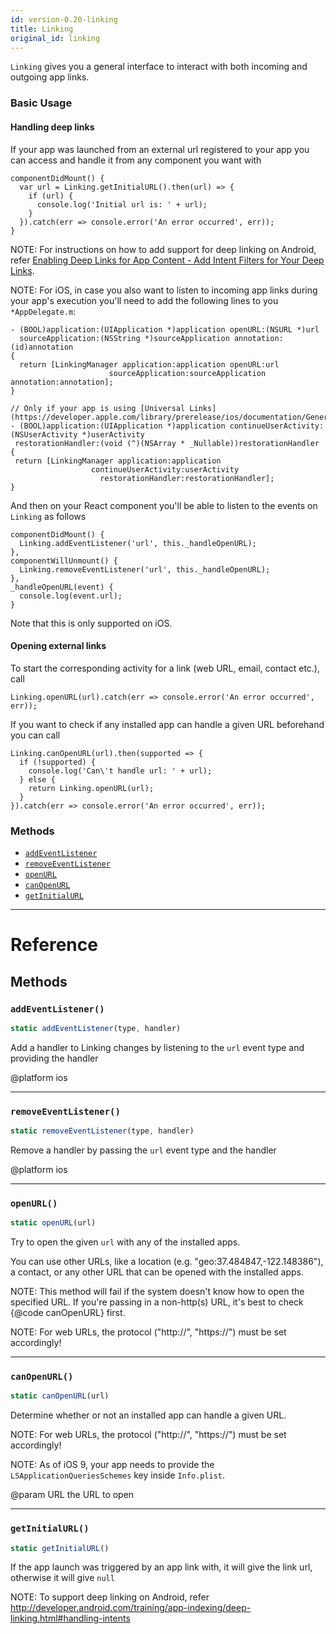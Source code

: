 ```yaml
---
id: version-0.20-linking
title: Linking
original_id: linking
---
```


`Linking` gives you a general interface to interact with both incoming and outgoing app links.

### Basic Usage

#### Handling deep links

If your app was launched from an external url registered to your app you can access and handle it from any component you want with

```
componentDidMount() {
  var url = Linking.getInitialURL().then(url) => {
    if (url) {
      console.log('Initial url is: ' + url);
    }
  }).catch(err => console.error('An error occurred', err));
}
```

NOTE: For instructions on how to add support for deep linking on Android, refer [Enabling Deep Links for App Content - Add Intent Filters for Your Deep Links](http://developer.android.com/training/app-indexing/deep-linking.html#adding-filters).

NOTE: For iOS, in case you also want to listen to incoming app links during your app's execution you'll need to add the following lines to you `*AppDelegate.m`:

```
- (BOOL)application:(UIApplication *)application openURL:(NSURL *)url
  sourceApplication:(NSString *)sourceApplication annotation:(id)annotation
{
  return [LinkingManager application:application openURL:url
                      sourceApplication:sourceApplication annotation:annotation];
}

// Only if your app is using [Universal Links](https://developer.apple.com/library/prerelease/ios/documentation/General/Conceptual/AppSearch/UniversalLinks.html).
- (BOOL)application:(UIApplication *)application continueUserActivity:(NSUserActivity *)userActivity
 restorationHandler:(void (^)(NSArray * _Nullable))restorationHandler
{
 return [LinkingManager application:application
                  continueUserActivity:userActivity
                    restorationHandler:restorationHandler];
}
```

And then on your React component you'll be able to listen to the events on `Linking` as follows

```
componentDidMount() {
  Linking.addEventListener('url', this._handleOpenURL);
},
componentWillUnmount() {
  Linking.removeEventListener('url', this._handleOpenURL);
},
_handleOpenURL(event) {
  console.log(event.url);
}
```

Note that this is only supported on iOS.

#### Opening external links

To start the corresponding activity for a link (web URL, email, contact etc.), call

```
Linking.openURL(url).catch(err => console.error('An error occurred', err));
```

If you want to check if any installed app can handle a given URL beforehand you can call

```
Linking.canOpenURL(url).then(supported => {
  if (!supported) {
    console.log('Can\'t handle url: ' + url);
  } else {
    return Linking.openURL(url);
  }
}).catch(err => console.error('An error occurred', err));
```

### Methods

- [`addEventListener`](linking.md#addeventlistener)
- [`removeEventListener`](linking.md#removeeventlistener)
- [`openURL`](linking.md#openurl)
- [`canOpenURL`](linking.md#canopenurl)
- [`getInitialURL`](linking.md#getinitialurl)

---

# Reference

## Methods

### `addEventListener()`

```javascript
static addEventListener(type, handler)
```

Add a handler to Linking changes by listening to the `url` event type and providing the handler

@platform ios

---

### `removeEventListener()`

```javascript
static removeEventListener(type, handler)
```

Remove a handler by passing the `url` event type and the handler

@platform ios

---

### `openURL()`

```javascript
static openURL(url)
```

Try to open the given `url` with any of the installed apps.

You can use other URLs, like a location (e.g. "geo:37.484847,-122.148386"), a contact, or any other URL that can be opened with the installed apps.

NOTE: This method will fail if the system doesn't know how to open the specified URL. If you're passing in a non-http(s) URL, it's best to check {@code canOpenURL} first.

NOTE: For web URLs, the protocol ("http://", "https://") must be set accordingly!

---

### `canOpenURL()`

```javascript
static canOpenURL(url)
```

Determine whether or not an installed app can handle a given URL.

NOTE: For web URLs, the protocol ("http://", "https://") must be set accordingly!

NOTE: As of iOS 9, your app needs to provide the `LSApplicationQueriesSchemes` key inside `Info.plist`.

@param URL the URL to open

---

### `getInitialURL()`

```javascript
static getInitialURL()
```

If the app launch was triggered by an app link with, it will give the link url, otherwise it will give `null`

NOTE: To support deep linking on Android, refer http://developer.android.com/training/app-indexing/deep-linking.html#handling-intents
